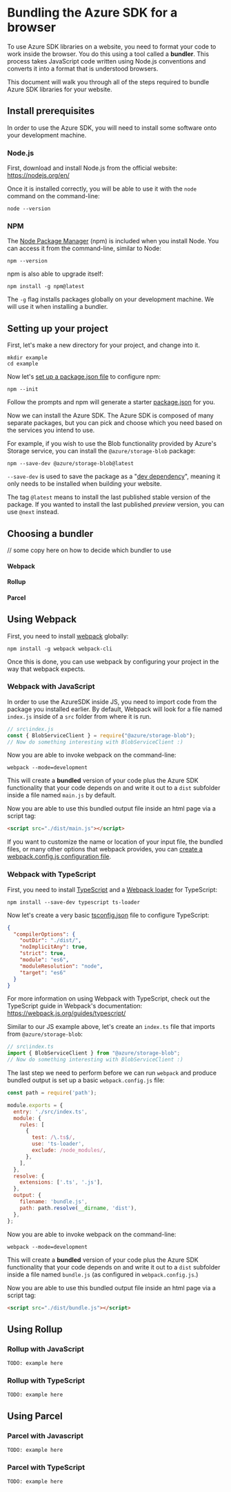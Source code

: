 # Bundling the Azure SDK for a browser

To use Azure SDK libraries on a website, you need to format your code to work inside the browser. You do this using a tool called a **bundler**. This process takes JavaScript code written using Node.js conventions and converts it into a format that is understood browsers.

This document will walk you through all of the steps required to bundle Azure SDK libraries for your website.

## Install prerequisites

In order to use the Azure SDK, you will need to install some software onto your development machine.

### Node.js

First, download and install Node.js from the official website: https://nodejs.org/en/

Once it is installed correctly, you will be able to use it with the `node` command on the command-line:

```
node --version
```

### NPM

The [Node Package Manager](https://npmjs.com) (npm) is included when you install Node. You can access it from the command-line, similar to Node:

```
npm --version
```

npm is also able to upgrade itself:

```
npm install -g npm@latest
```

The `-g` flag installs packages globally on your development machine. We will use it when installing a bundler.


## Setting up your project

First, let's make a new directory for your project, and change into it.

```
mkdir example
cd example
```

Now let's [set up a package.json file](https://docs.npmjs.com/creating-a-package-json-file) to configure npm:

```
npm --init
```

Follow the prompts and npm will generate a starter [package.json](https://docs.npmjs.com/files/package.json) for you.

Now we can install the Azure SDK. The Azure SDK is composed of many separate packages, but you can pick and choose which you need based on the services you intend to use.

For example, if you wish to use the Blob functionality provided by Azure's Storage service, you can install the `@azure/storage-blob` package:

```
npm --save-dev @azure/storage-blob@latest
```

`--save-dev` is used to save the package as a "[dev dependency](https://docs.npmjs.com/files/package.json#devdependencies)", meaning it only needs to be installed when building your website. 

The tag `@latest` means to install the last published stable version of the package. If you wanted to install the last published *preview* version, you can use `@next` instead.

## Choosing a bundler

// some copy here on how to decide which bundler to use

#### Webpack


#### Rollup


#### Parcel



## Using Webpack

First, you need to install [webpack](https://webpack.js.org/) globally:

```
npm install -g webpack webpack-cli
```

Once this is done, you can use webpack by configuring your project in the way that webpack expects.

### Webpack with JavaScript

In order to use the AzureSDK inside JS, you need to import code from the package you installed earlier. By default, Webpack will look for a file named `index.js` inside of a `src` folder from where it is run.

```js
// src\index.js
const { BlobServiceClient } = require("@azure/storage-blob");
// Now do something interesting with BlobServiceClient :)
```

Now you are able to invoke webpack on the command-line:

```
webpack --mode=development
```

This will create a **bundled** version of your code plus the Azure SDK functionality that your code depends on and write it out to a `dist` subfolder inside a file named `main.js` by default.

Now you are able to use this bundled output file inside an html page via a script tag:

```html
<script src="./dist/main.js"></script>
```

If you want to customize the name or location of your input file, the bundled files, or many other options that webpack provides, you can [create a webpack.config.js configuration file](https://webpack.js.org/concepts/configuration/#simple-configuration).


### Webpack with TypeScript

First, you need to install [TypeScript](https://typescriptlang.org) and a [Webpack loader](https://webpack.js.org/loaders/) for TypeScript:

```
npm install --save-dev typescript ts-loader
```

Now let's create a very basic [tsconfig.json](https://www.typescriptlang.org/docs/handbook/tsconfig-json.html) file to configure TypeScript:

```json
{
  "compilerOptions": {
    "outDir": "./dist/",
    "noImplicitAny": true,
    "strict": true,
    "module": "es6",
    "moduleResolution": "node",
    "target": "es6"
  }
}
```

For more information on using Webpack with TypeScript, check out the TypeScript guide in Webpack's documentation: https://webpack.js.org/guides/typescript/

Similar to our JS example above, let's create an `index.ts` file that imports from `@azure/storage-blob`:

```ts
// src\index.ts
import { BlobServiceClient } from "@azure/storage-blob";
// Now do something interesting with BlobServiceClient :)
```

The last step we need to perform before we can run `webpack` and produce bundled output is set up a basic `webpack.config.js` file:

```js
const path = require('path');

module.exports = {
  entry: './src/index.ts',
  module: {
    rules: [
      {
        test: /\.ts$/,
        use: 'ts-loader',
        exclude: /node_modules/,
      },
    ],
  },
  resolve: {
    extensions: ['.ts', '.js'],
  },
  output: {
    filename: 'bundle.js',
    path: path.resolve(__dirname, 'dist'),
  },
};
```

Now you are able to invoke webpack on the command-line:

```
webpack --mode=development
```

This will create a **bundled** version of your code plus the Azure SDK functionality that your code depends on and write it out to a `dist` subfolder inside a file named `bundle.js` (as configured in `webpack.config.js`.)

Now you are able to use this bundled output file inside an html page via a script tag:

```html
<script src="./dist/bundle.js"></script>
```

## Using Rollup

### Rollup with JavaScript

```
TODO: example here
```

### Rollup with TypeScript

```
TODO: example here
```

## Using Parcel

### Parcel with Javascript

```
TODO: example here
```

### Parcel with TypeScript

```
TODO: example here
```
